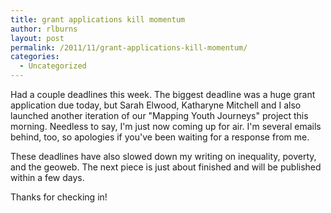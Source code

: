 ```yaml
---
title: grant applications kill momentum
author: rlburns
layout: post
permalink: /2011/11/grant-applications-kill-momentum/
categories:
  - Uncategorized
---
```


Had a couple deadlines this week. The biggest deadline was a huge grant application due today, but Sarah Elwood, Katharyne Mitchell and I also launched another iteration of our "Mapping Youth Journeys" project this morning. Needless to say, I'm just now coming up for air. I'm several emails behind, too, so apologies if you've been waiting for a response from me.

These deadlines have also slowed down my writing on inequality, poverty, and the geoweb. The next piece is just about finished and will be published within a few days. 

Thanks for checking in!